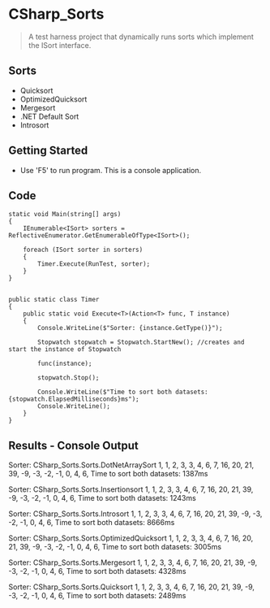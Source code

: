 
# CSharp_Sorts

> A test harness project that dynamically runs sorts which implement the ISort interface.

## Sorts
* Quicksort
* OptimizedQuicksort
* Mergesort
* .NET Default Sort
* Introsort


## Getting Started
* Use 'F5' to run program.  This is a console application.  

## Code
```
static void Main(string[] args)
{
    IEnumerable<ISort> sorters = ReflectiveEnumerator.GetEnumerableOfType<ISort>();

    foreach (ISort sorter in sorters)
    {
        Timer.Execute(RunTest, sorter);
    }
}


public static class Timer
{
    public static void Execute<T>(Action<T> func, T instance)
    {
        Console.WriteLine($"Sorter: {instance.GetType()}");

        Stopwatch stopwatch = Stopwatch.StartNew(); //creates and start the instance of Stopwatch

        func(instance);

        stopwatch.Stop();

        Console.WriteLine($"Time to sort both datasets: {stopwatch.ElapsedMilliseconds}ms");
        Console.WriteLine();
    }
}

```

## Results - Console Output

Sorter: CSharp_Sorts.Sorts.DotNetArraySort
1, 1, 2, 3, 3, 4, 6, 7, 16, 20, 21, 39,
-9, -3, -2, -1, 0, 4, 6,
Time to sort both datasets: 1387ms

Sorter: CSharp_Sorts.Sorts.Insertionsort
1, 1, 2, 3, 3, 4, 6, 7, 16, 20, 21, 39,
-9, -3, -2, -1, 0, 4, 6,
Time to sort both datasets: 1243ms

Sorter: CSharp_Sorts.Sorts.Introsort
1, 1, 2, 3, 3, 4, 6, 7, 16, 20, 21, 39,
-9, -3, -2, -1, 0, 4, 6,
Time to sort both datasets: 8666ms

Sorter: CSharp_Sorts.Sorts.OptimizedQuicksort
1, 1, 2, 3, 3, 4, 6, 7, 16, 20, 21, 39,
-9, -3, -2, -1, 0, 4, 6,
Time to sort both datasets: 3005ms

Sorter: CSharp_Sorts.Sorts.Mergesort
1, 1, 2, 3, 3, 4, 6, 7, 16, 20, 21, 39,
-9, -3, -2, -1, 0, 4, 6,
Time to sort both datasets: 4328ms

Sorter: CSharp_Sorts.Sorts.Quicksort
1, 1, 2, 3, 3, 4, 6, 7, 16, 20, 21, 39,
-9, -3, -2, -1, 0, 4, 6,
Time to sort both datasets: 2489ms